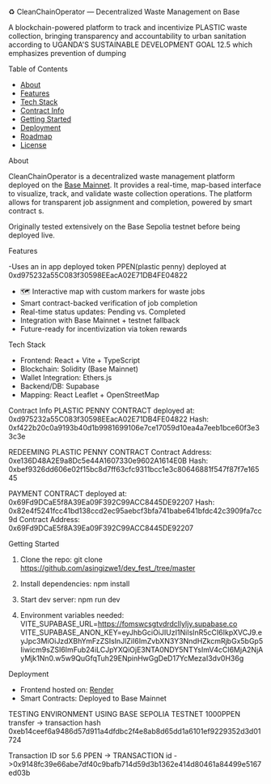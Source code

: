  ♻️ CleanChainOperator — Decentralized Waste Management on Base

A blockchain-powered platform to track and incentivize PLASTIC waste collection, bringing transparency and accountability to urban sanitation according to UGANDA'S SUSTAINABLE DEVELOPMENT GOAL 12.5 which emphasizes prevention of dumping

 Table of Contents

- [About](#about)
- [Features](#features)
- [Tech Stack](#tech-stack)
- [Contract Info](#contract-info)
- [Getting Started](#getting-started)
- [Deployment](#deployment)
- [Roadmap](#roadmap)
- [License](#license)

 About

CleanChainOperator is a decentralized waste management platform deployed on the [Base Mainnet](https://base.org). It provides a real-time, map-based interface to visualize, track, and validate waste collection operations. The platform allows for transparent job assignment and completion, powered by smart contract s.

Originally tested extensively on the Base Sepolia testnet before being deployed live.

Features

-Uses an in app deployed token PPEN(plastic penny) deployed at 0xd975232a55C083f30598EEacA02E71DB4FE04822
- 🗺 Interactive map with custom markers for waste jobs
-  Smart contract-backed verification of job completion
-  Real-time status updates: Pending vs. Completed
-  Integration with Base Mainnet + testnet fallback
-  Future-ready for incentivization via token rewards

 Tech Stack

- Frontend: React + Vite + TypeScript
- Blockchain: Solidity (Base Mainnet)
- Wallet Integration: Ethers.js
- Backend/DB: Supabase
- Mapping: React Leaflet + OpenStreetMap

 Contract Info
PLASTIC PENNY CONTRACT
deployed at: 0xd975232a55C083f30598EEacA02E71DB4FE04822
Hash: 0xf422b20c0a9193b40d1b9981699106e7ce17059d10ea4a7eeb1bce60f3e33c3e

REDEEMING PLASTIC PENNY CONTRACT
Contract Address: 0xe136D48A2E9a8Dc5e44A1607330e9602A1614E0B
Hash: 0xbef9326dd606e02f15bc8d7ff63cfc9311bcc1e3c80646881f547f87f7e16545

PAYMENT CONTRACT
deployed at: 0x69Fd9DCaE5f8A39Ea09F392C99ACC8445DE92207
Hash: 0x82e4f5241fcc41bd138ccd2ec95aebcf3bfa741babe641bfdc42c3909fa7cc9d
Contract Address: 0x69Fd9DCaE5f8A39Ea09F392C99ACC8445DE92207


Getting Started

1. Clone the repo:
   git clone https://github.com/asingizwe1/dev_fest_/tree/master
  
2. Install dependencies:
npm install


3. Start dev server:
   npm run dev

4. Environment variables needed:
VITE_SUPABASE_URL=https://fomswcsgtvdrdcllyljy.supabase.co
VITE_SUPABASE_ANON_KEY=eyJhbGciOiJIUzI1NiIsInR5cCI6IkpXVCJ9.eyJpc3MiOiJzdXBhYmFzZSIsInJlZiI6ImZvbXN3Y3NndHZkcmRjbGx5bGp5Iiwicm9sZSI6ImFub24iLCJpYXQiOjE3NTA0NDY5NTYsImV4cCI6MjA2NjAyMjk1Nn0.w5w9QuGfqTuh29ENpinHwGgDeD17YcMezaI3dv0H36g


 Deployment

- Frontend hosted on: [Render]( https://dev-fest.onrender.com/)
- Smart Contracts: Deployed to Base Mainnet

TESTING ENVIRONMENT 
USING BASE SEPOLIA TESTNET
1000PPEN transfer -> transaction hash 0xeb14ceef6a9486d57d911a4dfdbc2f4e8ab8d65dd1a6101ef9229352d3d01724

Transaction ID sor 5.6 PPEN -> TRANSACTION id ->0x9148fc39e66abe7df40c9bafb714d59d3b1362e414d80461a84499e5167ed03b

